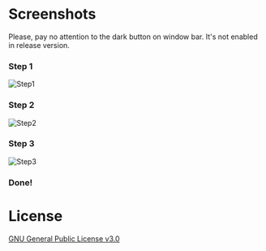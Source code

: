 # Screenshots

Please, pay no attention to the dark button on window bar. It's not enabled in release version.

### Step 1
![Step1](http://i.imgur.com/YxIKUp3.png)

### Step 2
![Step2](http://i.imgur.com/hVn4Ksr.png)

### Step 3
![Step3](http://i.imgur.com/YMtty4g.png)

### Done!

# License
[GNU General Public License v3.0](https://www.gnu.org/licenses/quick-guide-gplv3.html)
